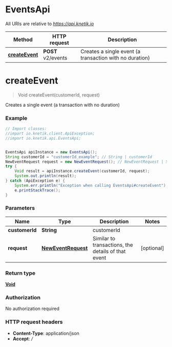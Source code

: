 # EventsApi

All URIs are relative to *https://api.knetik.io*

Method | HTTP request | Description
------------- | ------------- | -------------
[**createEvent**](EventsApi.md#createEvent) | **POST** v2/events | Creates a single event (a transaction with no duration)


<a name="createEvent"></a>
# **createEvent**
> Void createEvent(customerId, request)

Creates a single event (a transaction with no duration)

### Example
```java
// Import classes:
//import io.knetik.client.ApiException;
//import io.knetik.api.EventsApi;


EventsApi apiInstance = new EventsApi();
String customerId = "customerId_example"; // String | customerId
NewEventRequest request = new NewEventRequest(); // NewEventRequest | Similar to transactions, the details of that event
try {
    Void result = apiInstance.createEvent(customerId, request);
    System.out.println(result);
} catch (ApiException e) {
    System.err.println("Exception when calling EventsApi#createEvent");
    e.printStackTrace();
}
```

### Parameters

Name | Type | Description  | Notes
------------- | ------------- | ------------- | -------------
 **customerId** | **String**| customerId |
 **request** | [**NewEventRequest**](NewEventRequest.md)| Similar to transactions, the details of that event | [optional]

### Return type

[**Void**](.md)

### Authorization

No authorization required

### HTTP request headers

 - **Content-Type**: application/json
 - **Accept**: */*

